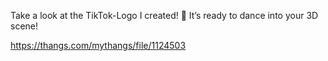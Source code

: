 Take a look at the TikTok-Logo I created! 🎵 It’s ready to dance into your 3D scene!

https://thangs.com/mythangs/file/1124503
